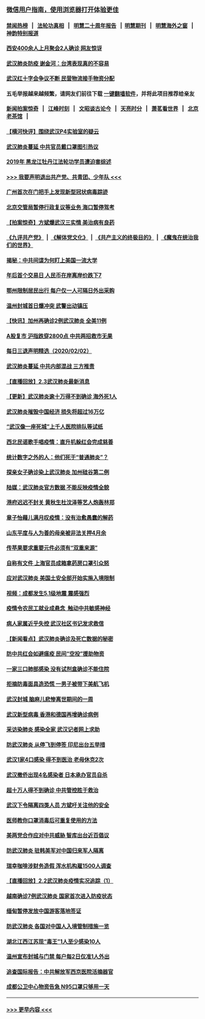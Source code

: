 ### [微信用户指南，使用浏览器打开体验更佳](https://github.com/gfw-breaker/banned-news1/blob/master/indexes/wechat-guide.md?t=0)
#### [禁闻热榜](热点新闻.md?t=0)  &nbsp;&nbsp;|&nbsp;&nbsp; [法轮功真相](https://github.com/gfw-breaker/truth/blob/master/README.md?t=0) &nbsp;&nbsp;|&nbsp;&nbsp; [明慧二十周年报告](https://github.com/gfw-breaker/mh-reports/blob/master/README.md?t=0) &nbsp;&nbsp;|&nbsp;&nbsp;[明慧期刊](https://github.com/gfw-breaker/mh-qikan) &nbsp;&nbsp;|&nbsp;&nbsp; [明慧海外之窗](https://github.com/gfw-breaker/mh-news/blob/master/README.md?t=0) &nbsp;&nbsp;|&nbsp;&nbsp; [神韵特别报道](https://github.com/gfw-breaker/mh-news/blob/master/shenyun.md?t=0)
#### [西安400余人上月聚会2人确诊 网友惊讶](../pages/nsc413/n11841178.md?t=02031822) 
#### [武汉肺炎防疫 谢金河：台湾表现真的不容易](../pages/nsc413/n11841120.md?t=02031822) 
#### [武汉红十字会争议不断 民营物流接手物资分配](../pages/nsc413/n11840733.md?t=02031822) 
#### 五毛举报越来越频繁，请网友们前往下载 [一键翻墙软件](https://github.com/gfw-breaker/ssr-accounts)，并将此项目推荐给亲友
#### [新闻拍案惊奇](https://github.com/gfw-breaker/banned-news1/blob/master/pages/link4.md) &nbsp;&nbsp;|&nbsp;&nbsp; [江峰时刻](https://github.com/gfw-breaker/banned-news1/blob/master/pages/link4.md) &nbsp;&nbsp;|&nbsp;&nbsp; [文昭谈古论今](https://github.com/gfw-breaker/banned-news1/blob/master/pages/link4.md) &nbsp;&nbsp;|&nbsp;&nbsp; [天亮时分](https://github.com/gfw-breaker/banned-news1/blob/master/pages/link4.md) &nbsp;&nbsp;|&nbsp;&nbsp; [萧茗看世界](https://github.com/gfw-breaker/banned-news1/blob/master/pages/link4.md) &nbsp;&nbsp;|&nbsp;&nbsp; [北京老茶馆](https://github.com/gfw-breaker/banned-news1/blob/master/pages/link4.md) &nbsp;&nbsp;|&nbsp;&nbsp; 
#### [【横河快评】围绕武汉P4实验室的疑云](../pages/nsc413/n11840494.md?t=02031822) 
#### [武汉肺炎蔓延 中共官员戴口罩图引热议](../pages/nsc413/n11840917.md?t=02031822) 
#### [2019年 黑龙江牡丹江法轮功学员遭迫害综述](../pages/nsc413/n11839335.md?t=02031822) 
#### [>>> 我要声明退出共产党、共青团、少年队 <<<](https://github.com/begood0513/goodnews/blob/master/quit/letter.md) 
#### [广州首次在门把手上发现新型冠状病毒踪迹](../pages/nsc413/n11840613.md?t=02031822) 
#### [北京交管局暂停行政复议等业务 海口暂停驾考](../pages/nsc413/n11840528.md?t=02031822) 
#### [【拍案惊奇】方斌爆武汉三实情 美治病有良药](../pages/nsc413/n11839984.md?t=02031822) 
#### [《九评共产党》](https://github.com/begood0513/9ping.md/blob/master/README.md) &nbsp;|&nbsp; [《解体党文化》](../../../../jtdwh.md/blob/master/README.md)  &nbsp;|&nbsp; [《共产主义的终极目的》](../../../../gczydzjmd.md/blob/master/README.md) &nbsp;|&nbsp; [《魔鬼在统治我们的世界》](../../../../mgztzwmdsj.md/blob/master/README.md) 
#### [揭秘：中共间谍为何盯上美国一流大学](../pages/nsc413/n11840270.md?t=02031822) 
#### [年后首个交易日 人民币在岸离岸价跌下7](../pages/nsc413/n11840366.md?t=02031822) 
#### [鄂州限制居民出行 每户仅一人可隔日外出采购](../pages/nsc413/n11839131.md?t=02031822) 
#### [温州封城首日爆冲突 武警出动镇压](../pages/nsc413/n11839881.md?t=02031822) 
#### [【快讯】加州再确诊2例武汉肺炎 全美11例](../pages/nsc413/n11840339.md?t=02031822) 
#### [A股复市 沪指跌穿2800点 中共两招救市无果](../pages/nsc413/n11839859.md?t=02031822) 
#### [每日三退声明精选（2020/02/02）](../pages/nsc413/n11840257.md?t=02031822) 
#### [武汉肺炎蔓延 中共内部混战 三方推责](../pages/nsc413/n11839612.md?t=02031822) 
#### [【直播回放】2.3武汉肺炎最新消息](../pages/nsc413/n11840124.md?t=02031822) 
#### [【更新】武汉肺炎逾十万得不到确诊 海外死1人](../pages/nsc413/n11801312.md?t=02031822) 
#### [武汉肺炎摧毁中国经济 损失将超过16万亿](../pages/nsc413/n11839723.md?t=02031822) 
#### [“武汉像一座死城”上千人医院排队等试纸](../pages/nsc413/n11839724.md?t=02031822) 
#### [西北民谣歌手唱疫情：直升机躲红会完成慈善](../pages/nsc413/n11839757.md?t=02031822) 
#### [统计数字之外的人：他们死于“普通肺炎”？](../pages/nsc413/n11839788.md?t=02031822) 
#### [探亲女子确诊染上武汉肺炎 加州硅谷第二例](../pages/nsc413/n11839784.md?t=02031822) 
#### [陆媒：武汉肺炎官方数据 不能反映疫情全貌](../pages/nsc413/n11839828.md?t=02031822) 
#### [港府迟迟不封关 黄秋生杜汶泽等艺人炮轰林郑](../pages/nsc413/n11839562.md?t=02031822) 
#### [章子怡藉儿满月叹疫情：没有治愈愚蠢的解药](../pages/nsc413/n11839428.md?t=02031822) 
#### [山东平度与人为善的母亲被非法关押4月余](../pages/nsc413/n11834949.md?t=02031822) 
#### [传苹果要求重要元件必须有“双重来源”](../pages/nsc413/n11839717.md?t=02031822) 
#### [自称有文件 上海官员成箱拿药房口罩引众怒](../pages/nsc413/n11839279.md?t=02031822) 
#### [应对武汉肺炎 美国土安全部开始实施入境限制](../pages/nsc413/n11839729.md?t=02031822) 
#### [视频：成都发生5.1级地震 震感强烈](../pages/nsc413/n11839732.md?t=02031822) 
#### [疫情令农民工就业成悬念  触动中共敏感神经](../pages/nsc413/n11839625.md?t=02031822) 
#### [病人家属近乎失控 武汉社区书记发求救信](../pages/nsc413/n11839621.md?t=02031822) 
#### [【新闻看点】武汉肺炎确诊及死亡数据的秘密](../pages/nsc413/n11839539.md?t=02031822) 
#### [防中共红会如避瘟疫 民间“空投”援助物资](../pages/nsc413/n11839313.md?t=02031822) 
#### [一家三口肺部感染 没有试剂盒确诊不能住院](../pages/nsc413/n11839581.md?t=02031822) 
#### [拒摘防毒面具造恐慌 一男子被带下美航飞机](../pages/nsc413/n11839455.md?t=02031822) 
#### [武汉封城 脑麻儿悲惨离世期间的一周](../pages/nsc413/n11839378.md?t=02031822) 
#### [武汉新型病毒 香港和德国再增确诊病例](../pages/nsc413/n11839381.md?t=02031822) 
#### [采访染肺炎 感染全家 武汉记者网上求助](../pages/nsc413/n11839411.md?t=02031822) 
#### [防武汉肺炎 从停飞到停签 印尼出台五举措](../pages/nsc413/n11839282.md?t=02031822) 
#### [武汉1家4口感染 得不到医治 老母休克2次](../pages/nsc413/n11839277.md?t=02031822) 
#### [武汉撤侨出现4名感染者 日本承办官员自杀](../pages/nsc413/n11839044.md?t=02031822) 
#### [超十万人得不到确诊 中共管控胜于救治](../pages/nsc413/n11838462.md?t=02031822) 
#### [武汉下令隔离四类人员 方斌吁关注他的安全](../pages/nsc413/n11838878.md?t=02031822) 
#### [医师教你口罩消毒后可重复使用的方法](../pages/nsc413/n11839225.md?t=02031822) 
#### [美两党合作应对中共威胁 智库出台近百倡议](../pages/nsc413/n11838437.md?t=02031822) 
#### [防武汉肺炎 驻韩美军对中国归来军人隔离](../pages/nsc413/n11838970.md?t=02031822) 
#### [瑞幸咖啡涉财务造假 浑水机构雇1500人调查](../pages/nsc413/n11838486.md?t=02031822) 
#### [【直播回放】2.2武汉肺炎疫情实况追踪（1）](../pages/nsc413/n11838871.md?t=02031822) 
#### [越南确诊7例武汉肺炎 国家首次进入防疫状态](../pages/nsc413/n11838860.md?t=02031822) 
#### [缅甸暂停发放中国游客落地签证](../pages/nsc413/n11838730.md?t=02031822) 
#### [防武汉肺炎 各国对中国人入境管制措施一览](../pages/nsc413/n11838726.md?t=02031822) 
#### [湖北江西江苏现“毒王”1人至少感染10人](../pages/nsc413/n11838670.md?t=02031822) 
#### [温州宣布封城与门禁 每户每2日仅准1人外出](../pages/nsc413/n11838748.md?t=02031822) 
#### [追查国际报告：中共解放军西京医院活摘器官](../pages/nsc413/n11838359.md?t=02031822) 
#### [成都公卫中心物资告急 N95口罩只够用一天](../pages/nsc413/n11834896.md?t=02031822) 

----
#### [ >>> 更早内容 <<< ](../indexes/nsc413-earlier.md)

